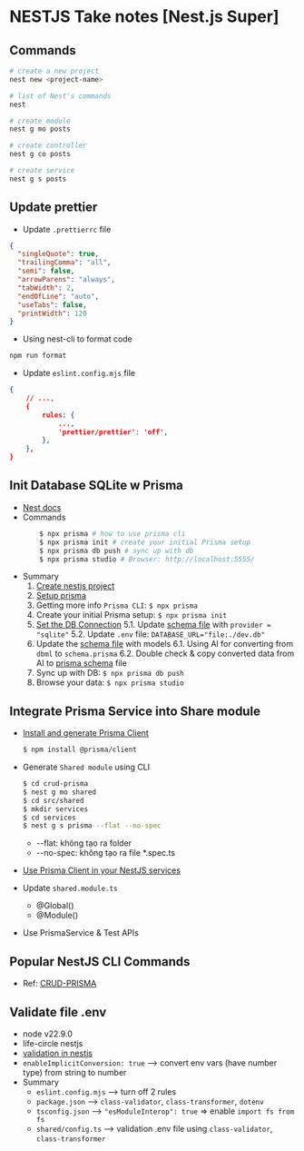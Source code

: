 # NESTJS Take notes [Nest.js Super]

## Commands

```bash
# create a new project
nest new <project-name>

# list of Nest's commands
nest

# create module
nest g mo posts

# create controller
nest g co posts

# create service
nest g s posts
```

## Update prettier

- Update `.prettierrc` file

```json
{
  "singleQuote": true,
  "trailingComma": "all",
  "semi": false,
  "arrowParens": "always",
  "tabWidth": 2,
  "endOfLine": "auto",
  "useTabs": false,
  "printWidth": 120
}
```

- Using nest-cli to format code

```bash
npm run format
```

- Update `eslint.config.mjs` file

```json
{
    // ...,
    {
        rules: {
            ...,
            'prettier/prettier': 'off',
        },
    },
}
```

## Init Database SQLite w Prisma

- [Nest docs](https://docs.nestjs.com/recipes/prisma)
- Commands
  ```bash
      $ npx prisma # how to use prisma cli
      $ npx prisma init # create your initial Prisma setup
      $ npx prisma db push # sync up with db
      $ npx prisma studio # Browser: http://localhost:5555/
  ```
- Summary
  1. [Create nestjs project](https://docs.nestjs.com/recipes/prisma#create-your-nestjs-project)
  2. [Setup prisma](https://docs.nestjs.com/recipes/prisma#set-up-prisma)
  3. Getting more info `Prisma CLI`: `$ npx prisma`
  4. Create your initial Prisma setup: `$ npx prisma init`
  5. [Set the DB Connection](https://docs.nestjs.com/recipes/prisma#set-the-database-connection)
     5.1. Update [schema file](./crud-prisma/prisma/schema.prisma) with `provider = "sqlite"`
     5.2. Update `.env` file: `DATABASE_URL="file:./dev.db"`
  6. Update the [schema file](./crud-prisma/prisma/schema.prisma) with models
     6.1. Using AI for converting from `dbml` to `schema.prisma`
     6.2. Double check & copy converted data from AI to [prisma schema](./crud-prisma/prisma/schema.prisma) file
  7. Sync up with DB: `$ npx prisma db push`
  8. Browse your data: `$ npx prisma studio`

## Integrate Prisma Service into Share module

- [Install and generate Prisma Client](https://docs.nestjs.com/recipes/prisma#install-and-generate-prisma-client)

  ```bash
  $ npm install @prisma/client
  ```

- Generate `Shared module` using CLI

  ```bash
  $ cd crud-prisma
  $ nest g mo shared
  $ cd src/shared
  $ mkdir services
  $ cd services
  $ nest g s prisma --flat --no-spec
  ```

  - --flat: không tạo ra folder
  - --no-spec: không tạo ra file \*.spec.ts

- [Use Prisma Client in your NestJS services](https://docs.nestjs.com/recipes/prisma#use-prisma-client-in-your-nestjs-services)

- Update `shared.module.ts`

  - @Global()
  - @Module()

- Use PrismaService & Test APIs

## Popular NestJS CLI Commands

- Ref: [CRUD-PRISMA](./crud-prisma/docs/prisma-cli.md)

## Validate file .env

- node v22.9.0
- life-circle nestjs
- [validation in nestjs](https://docs.nestjs.com/techniques/validation#using-the-built-in-validationpipe)
- `enableImplicitConversion: true` --> convert env vars (have number type) from string to number
- Summary
  - `eslint.config.mjs` --> turn off 2 rules
  - `package.json` --> `class-validator`, `class-transformer`, `dotenv`
  - `tsconfig.json` --> `"esModuleInterop": true` => enable `import fs from fs`
  - `shared/config.ts` --> validation .env file using `class-validator`, `class-transformer`
